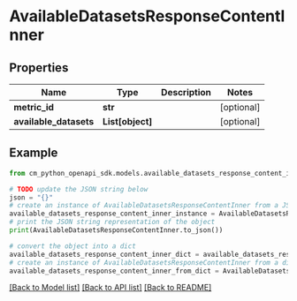 # AvailableDatasetsResponseContentInner


## Properties

Name | Type | Description | Notes
------------ | ------------- | ------------- | -------------
**metric_id** | **str** |  | [optional] 
**available_datasets** | **List[object]** |  | [optional] 

## Example

```python
from cm_python_openapi_sdk.models.available_datasets_response_content_inner import AvailableDatasetsResponseContentInner

# TODO update the JSON string below
json = "{}"
# create an instance of AvailableDatasetsResponseContentInner from a JSON string
available_datasets_response_content_inner_instance = AvailableDatasetsResponseContentInner.from_json(json)
# print the JSON string representation of the object
print(AvailableDatasetsResponseContentInner.to_json())

# convert the object into a dict
available_datasets_response_content_inner_dict = available_datasets_response_content_inner_instance.to_dict()
# create an instance of AvailableDatasetsResponseContentInner from a dict
available_datasets_response_content_inner_from_dict = AvailableDatasetsResponseContentInner.from_dict(available_datasets_response_content_inner_dict)
```
[[Back to Model list]](../README.md#documentation-for-models) [[Back to API list]](../README.md#documentation-for-api-endpoints) [[Back to README]](../README.md)


